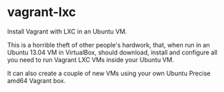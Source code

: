 vagrant-lxc
===========

Install Vagrant with LXC in an Ubuntu VM.

This is a horrible theft of other people's hardwork, that, when run in an 
Ubuntu 13.04 VM in VirtualBox, should download, install and configure all you 
need to run Vagrant LXC VMs inside your Ubuntu VM. 

It can also create a couple of new VMs using your own Ubuntu Precise amd64 
Vagrant box.

